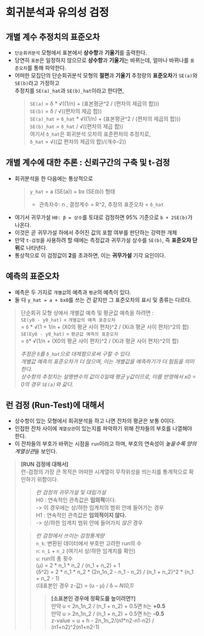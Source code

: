 # 회귀분석과 유의성 검정

## 개별 계수 추정치의 표준오차
* `단순회귀분석` 모형에서 표본에서 **상수항**과 **기울기**를 출력한다.
* 당연히 `표본`은 일정하지 않으므로 **상수항**과 **기울기**는 바뀌는데, 얼마나 바뀌나를 `표준오차`를 통해 파악한다.
* 어떠한 모집단의 단순회귀분석 모형의 **절편**과 **기울기** 추정량의 **표준오차**가 `SE(a)`와 `SE(b)`라고 가정하고     
  추정치를 `SE(a)_hat`과 `SE(b)_hat`이라고 한다면,
  > `SE(a)` = δ * √((1/n) + (표본평균^2 / (편차의 제곱의 합)))    
  > `SE(b)` = δ / √((편차의 제곱 합))    
  > `SE(a)_hat` = `δ_hat` * √((1/n) + (표본평균^2 / (편차의 제곱의 합)))    
  > `SE(b)_hat` = `δ_hat` / √((편차의 제곱 합))      
  > 여기서 `δ_hat`은 회귀분석 오차의 표준편차의 추정치로,    
  > `δ_hat` = √((값 편차의 제곱의 합)/(개수-2))

## 개별 계수에 대한 추론 : 신뢰구간의 구축 및 t-검정
* 회귀분석을 한 다음에는 통상적으로 
  > `y_hat` = a (SE(a)) + bx (SE(b)) 형태    
  > + 관측자수: n , 결정계수 = R^2, 추정의 표준오차 = `δ_hat`
* 여기서 귀무가설 `H0: β = 상수`를 토대로 검정하면 95% 기준으로 `b + 2SE(b)`가 나온다.
* 이것은 곧 귀무가설 하에서 주어진 값의 포함 여부를 판단하는 강력한 개체
* 만약 `t-검정`을 사용하려 할 때에는 측정값과 귀무가설 상수를 `SE(b)`, 즉 **표준오차 단위**로 나타낸다.
* 통상적으로 이 검정값이 **2**를 초과하면, 이는 **귀무가설** 기각 요인이다.

## 예측의 표준오차
* 예측은 두 가지로 `개별값`의 예측과 `평균`의 예측이 있다.
* 둘 다 `y_hat = a + bx0`를 쓰는 건 같지만 그 표준오차의 표시 및 종류는 다르다.
> 단순회귀 모형 상에서 개별값 예측 및 평균값 예측을 하려면 :    
> `SE(y0 - y0_hat)` = `개별값의 예측 표준오차`     
> = `δ` * √(1 + 1/n + (X0의 평균 사이 편차)^2 / (Xi과 평균 사이 편차)^2의 합)    
> `SE(Ey0 - y0_hat)` = `평균값 예측의 표준오차`    
> = `δ`* √(1/n + (X0의 평균 사이 편차)^2 / (Xi과 평균 사이 편차)^2의 합)    
> 
> *추정은 `δ`를 `δ_hat`으로 대체함으로써 구할 수 있다.*    
> *개별값 예측의 표준오차가 더 많으며, 이는 개별값을 예측하기가 더 힘듬을 의미한다.*    
> *상수항의 추정치는 설명변수의 값이 0일때 평균 y값이므로, 이를 반영해서 x0 = 0의 경우 `SE(a)`와 갍다.*

## 런 검정 (Run-Test)에 대해서
* 상수항이 있는 모형에서 회귀분석을 하고 나면 잔차의 평균은 보통 0이다.
* 인접한 잔차 사이에 `계열상관`이 있는지를 파악하기 위해 잔차들의 부호를 나열해야 한다.
* 이 잔차들의 부호가 바뀌는 시점을 `run`이라고 하며, 부호의 연속성이 *높을수록* *양의 계열상관*을 보인다.
> **[RUN 검정에 대해서]**    
> 런-검정의 가장 큰 목적은 어떠한 시계열이 무작위성을 띄는지를 통계적으로 확인하기 위함이다.    
> 
> > *런 검정의 귀무가설 및 대립가설*     
> H0 : 연속적인 관측값은 **임의적**이다.   
> -> 이 경우에는 상/하한 임계치의 범위 안에 들어가는 경우    
> H1 : 연속적인 관측값은 **임의적이지 않다.**    
> -> 상/하한 임계치 범위 안에 들어가지 *않은* 경우
> 
> > *런 검정에서 쓰이는 검정통계량*     
> `n_k`: 변환된 데이터에서 부호만 고려한 run의 수    
> `n`: `n_1` + `n_2` (여기서 상/하한 임계치를 확인)    
> `u`: run의 총 횟수    
> (μ) = 2 * n_1 * n_2 / (n_1 + n_2) + 1    
> (δ^2) = 2 * n_1 * n_2 * (2n_1n_2 - n_1 - n_2) / (n_1 + n_2)^2 * (n_1 + n_2 - 1)    
> (대표본인 경우 z-값) = (u - μ) / δ ~ *N(0,1)*    
> >>**[소표본인 경우에 정확도를 높이려면?]**    
> 만약 u < 2n_1n_2 / (n_1 + n_2) + 0.5면 h는 **+0.5**    
> 만약 u > 2n_1n_2 / (n_1 + n_2) + 0.5면 h는 **-0.5**    
> z-value = u + h - 2n_1n_2/(n1*n2-n1-n2) / (n1+n2)^2(n1+n2-1)
